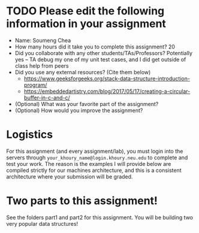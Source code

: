 # TODO Please edit the following information in your assignment

- Name: Soumeng Chea
- How many hours did it take you to complete this assignment? 20
- Did you collaborate with any other students/TAs/Professors? Potentially yes – TA debug my one of my unit test cases, and I did get outside of class help from peers
- Did you use any external resources? (Cite them below)
  - https://www.geeksforgeeks.org/stack-data-structure-introduction-program/
  - https://embeddedartistry.com/blog/2017/05/17/creating-a-circular-buffer-in-c-and-c/
- (Optional) What was your favorite part of the assignment?
- (Optional) How would you improve the assignment?

# Logistics

For this assignment (and every assignment/lab), you must login into the servers through `your_khoury_name@login.khoury.neu.edu` to complete and test your work. The reason is the examples I will provide below are compiled strictly for our machines architecture, and this is a consistent architecture where your submission will be graded.

# Two parts to this assignment!

See the folders part1 and part2 for this assignment. You will be building two very popular data structures!
